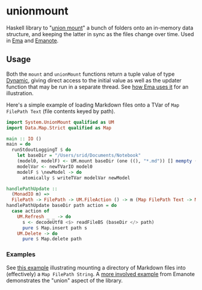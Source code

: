 # unionmount

Haskell library to "[union mount](https://en.wikipedia.org/wiki/Union_mount)" a bunch of folders onto an in-memory data structure, and keeping the latter in sync as the files change over time. Used in [Ema](https://ema.srid.ca) and [Emanote](https://emanote.srid.ca).

## Usage

Both the `mount` and `unionMount` functions return a tuple value of type [Dynamic](https://ema.srid.ca/guide/model/dynamic), giving direct access to the initial value as well as the updater function that may be run in a separate thread. See [how Ema uses it](https://github.com/EmaApps/ema/blob/459d3899e0b9ea13e23c81126279dc62530b994c/src/Ema/App.hs#L72-L84) for an illustration.

Here's a simple example of loading Markdown files onto a TVar of `Map FilePath Text` (file contents keyed by path).

```haskell
import System.UnionMount qualified as UM
import Data.Map.Strict qualified as Map

main :: IO ()
main = do
  runStdoutLoggingT $ do
    let baseDir = "/Users/srid/Documents/Notebook"
    (model0, modelF) <- UM.mount baseDir (one ((), "*.md")) [] mempty (const $ handlePathUpdate baseDir)
    modelVar <- newTVarIO model0
    modelF $ \newModel -> do
      atomically $ writeTVar modelVar newModel

handlePathUpdate ::
  (MonadIO m) =>
  FilePath -> FilePath -> UM.FileAction () -> m (Map FilePath Text -> Map FilePath Text)
handlePathUpdate baseDir path action = do
  case action of
    UM.Refresh _ _ -> do
      s <- decodeUtf8 <$> readFileBS (baseDir </> path)
      pure $ Map.insert path s
    UM.Delete -> do
      pure $ Map.delete path
```

### Examples

See [this example](https://github.com/EmaApps/ema/blob/459d3899e0b9ea13e23c81126279dc62530b994c/src/Ema/Route/Lib/Extra/PandocRoute.hs#L132-L139) illustrating mounting a directory of Markdown files into (effectively) a `Map FilePath String`. A [more involved example](https://github.com/EmaApps/emanote/blob/7c49c73cd3b7dbeace72353574f3decfb68929f2/src/Emanote/Source/Dynamic.hs#L58-L64) from Emanote demonstrates the "union" aspect of the library.
